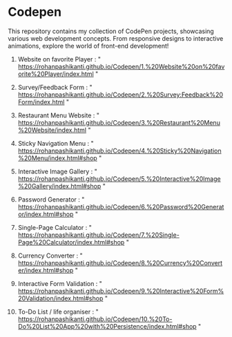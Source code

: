 # Codepen
This repository contains my collection of CodePen projects, showcasing various web development concepts. From responsive designs to interactive animations, explore the world of front-end development!

1. Website on favorite Player : " https://rohanpashikanti.github.io/Codepen/1.%20Website%20on%20favorite%20Player/index.html "

2. Survey/Feedback Form : " https://rohanpashikanti.github.io/Codepen/2.%20Survey:Feedback%20Form/index.html "

3. Restaurant Menu Website : " https://rohanpashikanti.github.io/Codepen/3.%20Restaurant%20Menu%20Website/index.html "

4. Sticky Navigation Menu : " https://rohanpashikanti.github.io/Codepen/4.%20Sticky%20Navigation%20Menu/index.html#shop " 


5. Interactive Image Gallery : " https://rohanpashikanti.github.io/Codepen/5.%20Interactive%20Image%20Gallery/index.html#shop " 


6. Password Generator : " https://rohanpashikanti.github.io/Codepen/6.%20Password%20Generator/index.html#shop " 


7. Single-Page Calculator : " https://rohanpashikanti.github.io/Codepen/7.%20Single-Page%20Calculator/index.html#shop " 


8. Currency Converter : " https://rohanpashikanti.github.io/Codepen/8.%20Currency%20Converter/index.html#shop " 


9. Interactive Form Validation : " https://rohanpashikanti.github.io/Codepen/9.%20Interactive%20Form%20Validation/index.html#shop " 


10. To-Do List / life organiser : " https://rohanpashikanti.github.io/Codepen/10.%20To-Do%20List%20App%20with%20Persistence/index.html#shop " 
